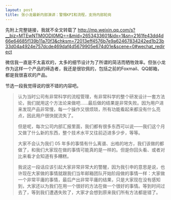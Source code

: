 ```yaml
---
layout: post
title: 张小龙最新内部演讲：警惕KPI和流程，支持内部轮岗
---
```


先附上完整链接，我就不全文转载了
http://mp.weixin.qq.com/s?__biz=MTEwNTM0ODI0MQ==&mid=2653433601&idx=1&sn=2161fe43dd4d66e64685f139b11a70f3&chksm=72013eff4576b7e9a62467834242ed1b23b33d04a4924e757dcde469daf4d5679905e674d01e&scene=0#wechat_redirect

微信我一直是不太喜欢的，太多的细节设计为了所谓的简洁而牺牲效率。但张小龙作为这样一个产品的缔造者，我还是很钦佩的，包括之前的Foxmail、QQ邮箱，都是我很喜欢的产品。

节选一段我觉得说的很不错的内容吧。

> 认为当时公司有非常科学的流程管理，有非常科学的整个研发设计一套方法论，我们就用这个方法论来做吧……最后做的结果是非常失败。因为用户进来发现产品非常慢，每一个操作又很烦琐，所有功能看起来都没有什么亮点，因此用户很快就流失了。
>
> 但是呢，每次公司内部汇报里面，我们都有很多东西可以说——我们这个月又做了什么新的东西，整个技术水平又往前迈进多少步，等等。
>
> 大家不会认为我们 05 年多的事情有什么离谱、出格的地方，我们该做的都做了，和我们大家现在做的事情可能真的是一样的。但是你回头看、或者对比来看才会知道有多糟糕。
>
> 我说这一段话应该引起大家非常非常大的警醒，因为我引申的意思是说，也许现在大家做的事情就跟我们当年邮箱团队开始阶段做的事情一样：大家做一个非常平庸的事情，最后产出非常平庸的结果，只是大家现在没有感知到，大家还以为我们在用一个很好的方法在做一个很好的事情。等到时间过去了，等到我们遭遇失败了，大家才会想到原来我们所有方法都是错了。
